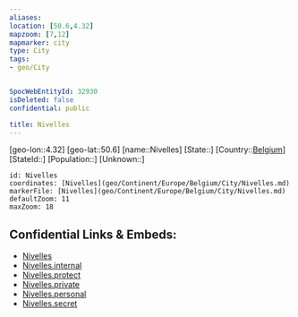 ```yaml
---
aliases: 
location: [50.6,4.32]
mapzoom: [7,12] 
mapmarker: city 
type: City
tags:
- geo/City


SpocWebEntityId: 32930
isDeleted: false
confidential: public

title: Nivelles
---
```

[geo-lon::4.32]
[geo-lat::50.6]
[name::Nivelles]
[State::]
[Country::[Belgium](geo/Continent/Europe/Belgium.md)]
[StateId::]
[Population::]
[Unknown::]


```leaflet
id: Nivelles
coordinates: [Nivelles](geo/Continent/Europe/Belgium/City/Nivelles.md)
markerFile: [Nivelles](geo/Continent/Europe/Belgium/City/Nivelles.md)
defaultZoom: 11 
maxZoom: 18
```


## Confidential Links & Embeds: 
- [Nivelles](../../../../../../_public/geo/Continent/Europe/Belgium/City/Nivelles.md) 
- [Nivelles.internal](../../../../../../_internal/geo/Continent/Europe/Belgium/City/Nivelles.internal.md) 
- [Nivelles.protect](../../../../../../_protect/geo/Continent/Europe/Belgium/City/Nivelles.protect.md) 
- [Nivelles.private](../../../../../../_private/geo/Continent/Europe/Belgium/City/Nivelles.private.md) 
- [Nivelles.personal](../../../../../../_personal/geo/Continent/Europe/Belgium/City/Nivelles.personal.md) 
- [Nivelles.secret](../../../../../../_secret/geo/Continent/Europe/Belgium/City/Nivelles.secret.md) 
